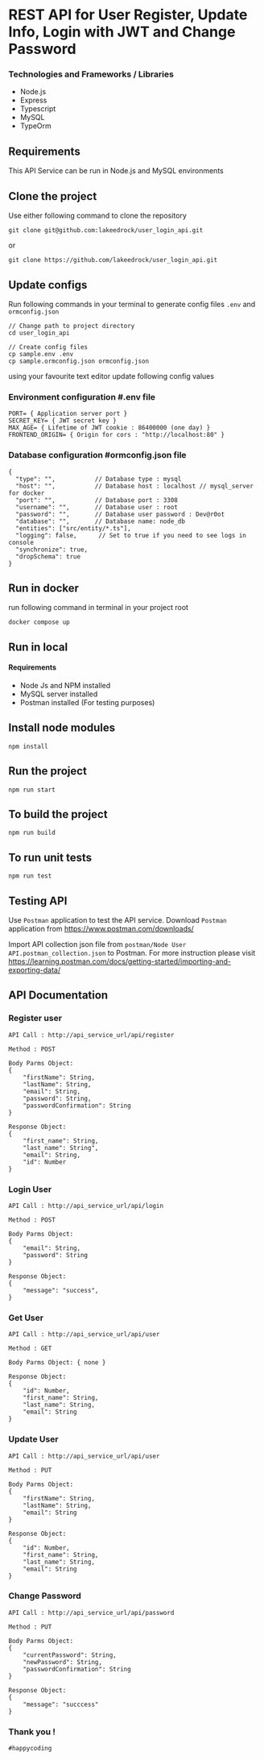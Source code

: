 # REST API for User Register, Update Info, Login with JWT and Change Password
### Technologies and Frameworks / Libraries
* Node.js 
* Express
* Typescript
* MySQL
* TypeOrm

## Requirements

This API Service can be run in Node.js and MySQL environments

## Clone the project

Use either following command to clone the repository

```shell
git clone git@github.com:lakeedrock/user_login_api.git
```

or

```shell
git clone https://github.com/lakeedrock/user_login_api.git
```

## Update configs

Run following commands in your terminal to generate config files
`.env` and `ormconfig.json`


```shell
// Change path to project directory
cd user_login_api

// Create config files
cp sample.env .env
cp sample.ormconfig.json ormconfig.json
```

using your favourite text editor update following config values

### Environment configuration #.env file
```shell
PORT= { Application server port }
SECRET_KEY= { JWT secret key }
MAX_AGE= { Lifetime of JWT cookie : 86400000 (one day) }
FRONTEND_ORIGIN= { Origin for cors : "http://localhost:80" }
```
### Database configuration #ormconfig.json file

```shell
{
  "type": "",           // Database type : mysql
  "host": "",           // Database host : localhost // mysql_server for docker
  "port": "",           // Database port : 3308
  "username": "",       // Database user : root
  "password": "",       // Database user password : Dev@r0ot
  "database": "",       // Database name: node_db
  "entities": ["src/entity/*.ts"],
  "logging": false,      // Set to true if you need to see logs in console
  "synchronize": true,
  "dropSchema": true
}
```

## Run in docker
run following command in terminal in your project root
````shell
docker compose up
````

## Run in local
#### Requirements
* Node Js and NPM installed
* MySQL server installed
* Postman installed (For testing purposes)

## Install node modules
```shell
npm install
```

## Run the project
```shell
npm run start
```

## To build the project
```shell
npm run build
```

## To run unit tests
```shell
npm run test
```

## Testing API

Use `Postman` application to test the API service. Download `Postman` application from https://www.postman.com/downloads/

Import API collection json file from `postman/Node User API.postman_collection.json` to Postman. For more instruction please visit https://learning.postman.com/docs/getting-started/importing-and-exporting-data/

## API Documentation

### Register user

```shell
API Call : http://api_service_url/api/register

Method : POST

Body Parms Object:
{
    "firstName": String,
    "lastName": String,
    "email": String,
    "password": String,
    "passwordConfirmation": String
}

Response Object:
{
    "first_name": String,
    "last_name": String",
    "email": String,
    "id": Number
}

```

### Login User

```shell
API Call : http://api_service_url/api/login

Method : POST

Body Parms Object:
{
    "email": String,
    "password": String
}

Response Object:
{
    "message": "success",
}

``````

### Get User
```shell
API Call : http://api_service_url/api/user

Method : GET

Body Parms Object: { none }

Response Object:
{
    "id": Number,
    "first_name": String,
    "last_name": String,
    "email": String
}
``````

### Update User
```shell
API Call : http://api_service_url/api/user

Method : PUT

Body Parms Object: 
{ 
    "firstName": String,
    "lastName": String,
    "email": String
}

Response Object:
{
    "id": Number,
    "first_name": String,
    "last_name": String,
    "email": String
}
``````

### Change Password

```shell
API Call : http://api_service_url/api/password

Method : PUT

Body Parms Object: 
{ 
    "currentPassword": String,
    "newPassword": String,
    "passwordConfirmation": String
}

Response Object:
{
    "message": "succcess"
}
``````

### Thank you !

`#happycoding`
